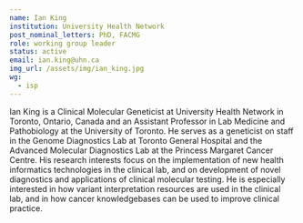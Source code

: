 ```yaml
---
name: Ian King
institution: University Health Network
post_nominal_letters: PhD, FACMG
role: working group leader
status: active
email: ian.king@uhn.ca
img_url: /assets/img/ian_king.jpg
wg:
  - isp
---
```


Ian King is a Clinical Molecular Geneticist at University Health Network in Toronto, Ontario, Canada and an Assistant Professor in Lab Medicine and Pathobiology at the University of Toronto. He serves as a geneticist on staff in the Genome Diagnostics Lab at Toronto General Hospital and the Advanced Molecular Diagnostics Lab at the Princess Margaret Cancer Centre. His research interests focus on the implementation of new health informatics technologies in the clinical lab, and on development of novel diagnostics and applications of clinical molecular testing. He is especially interested in how variant interpretation resources are used in the clinical lab, and in how cancer knowledgebases can be used to improve clinical practice.  